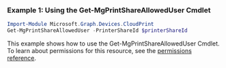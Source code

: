 ### Example 1: Using the Get-MgPrintShareAllowedUser Cmdlet
```powershell
Import-Module Microsoft.Graph.Devices.CloudPrint
Get-MgPrintShareAllowedUser -PrinterShareId $printerShareId
```
This example shows how to use the Get-MgPrintShareAllowedUser Cmdlet.
To learn about permissions for this resource, see the [permissions reference](/graph/permissions-reference).
